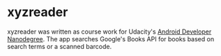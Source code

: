 # xyzreader

xyzreader was written as course work for Udacity's [Android Developer Nanodegree](https://www.google.com/url?sa=t&rct=j&q=&esrc=s&source=web&cd=1&cad=rja&uact=8&ved=0ahUKEwiqmc-2663PAhWMQD4KHWQIBNYQFggpMAA&url=https%3A%2F%2Fwww.udacity.com%2Fcourse%2Fandroid-developer-nanodegree-by-google--nd801&usg=AFQjCNH79nDuyTwo6n_MnWye8dx8uA0R8w&sig2=MPdrBJpmvQFd1lccXcIbMw). 
The app searches Google's Books API for books based on search terms or a scanned barcode.
